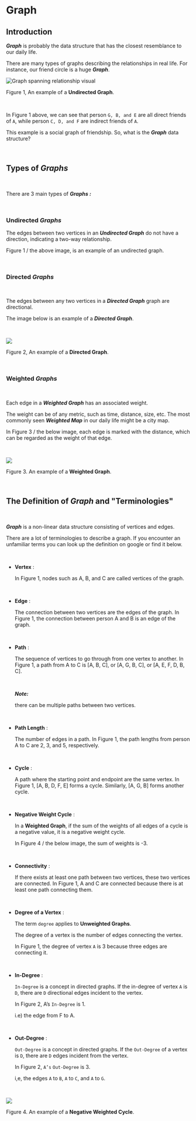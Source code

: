 # Graph

## Introduction

**_Graph_** is probably the data structure that has the closest resemblance to our daily life.

There are many types of graphs describing the relationships in real life. For instance, our friend circle is a huge **_Graph_**.

![Graph spanning relationship visual](https://assets.leetcode.com/static_assets/explore/The_basic_of_graph_1.png)

Figure 1, An example of a **Undirected Graph**.

<br>

In Figure 1 above, we can see that person `G, B, and E` are all direct friends of `A`, while person `C, D, and F` are indirect friends of `A`.

This example is a social graph of friendship. So, what is the **_Graph_** data structure?

<br>

## Types of **_Graphs_**

<br>

There are 3 main types of **_Graphs :_**

<br>

### Undirected **_Graphs_**

The edges between two vertices in an **_Undirected Graph_** do not have a direction, indicating a two-way relationship.

Figure 1 / the above image, is an example of an undirected graph.

<br>

### Directed **_Graphs_**

<br>

The edges between any two vertices in a **_Directed Graph_** graph are directional.

The image below is an example of a **_Directed Graph_**.

<br>

![](https://assets.leetcode.com/static_assets/explore/The_basic_of_graph_2.png)

Figure 2, An example of a **Directed Graph**.

<br>

### Weighted **_Graphs_**

<br>

Each edge in a **_Weighted Graph_** has an associated weight.

The weight can be of any metric, such as time, distance, size, etc. The most commonly seen **_Weighted Map_** in our daily life might be a city map.

In Figure 3 / the below image, each edge is marked with the distance, which can be regarded as the weight of that edge.

<br>

![](https://assets.leetcode.com/static_assets/explore/The_basic_of_graph_3.png)

Figure 3. An example of a **Weighted Graph**.

<br>

## The Definition of **_Graph_** and "Terminologies"

<br>

**_Graph_** is a non-linear data structure consisting of vertices and edges.

There are a lot of terminologies to describe a graph. If you encounter an unfamiliar terms you can look up the definition on google or find it below.

<br>

- **Vertex** :

  In Figure 1, nodes such as A, B, and C are called vertices of the graph.

<br>

- **Edge** :

  The connection between two vertices are the edges of the graph. In Figure 1, the connection between person A and B is an edge of the graph.

<br>

- **Path** :

  The sequence of vertices to go through from one vertex to another. In Figure 1, a path from A to C is [A, B, C], or [A, G, B, C], or [A, E, F, D, B, C].

    <br>

  **_Note:_**

  there can be multiple paths between two vertices.

<br>

- **Path Length** :

  The number of edges in a path. In Figure 1, the path lengths from person A to C are 2, 3, and 5, respectively.

<br>

- **Cycle** :

  A path where the starting point and endpoint are the same vertex. In Figure 1, [A, B, D, F, E] forms a cycle. Similarly, [A, G, B] forms another cycle.

<br>

- **Negative Weight Cycle** :

  In a **Weighted Graph**, if the sum of the weights of all edges of a cycle is a negative value, it is a negative weight cycle.

  In Figure 4 / the below image, the sum of weights is -3.

<br>

- **Connectivity** :

  If there exists at least one path between two vertices, these two vertices are connected. In Figure 1, A and C are connected because there is at least one path connecting them.

<br>

- **Degree of a Vertex** :

  The term `degree` applies to **Unweighted Graphs**.

  The degree of a vertex is the number of edges connecting the vertex.

  In Figure 1, the degree of vertex `A` is 3 because three edges are connecting it.

<br>

- **In-Degree** :

  `In-Degree` is a concept in directed graphs. If the in-degree of vertex `A` is `D`, there are `D` directional edges incident to the vertex.

  In Figure 2, A’s `In-Degree` is 1.

  i.e) the edge from F to A.

<br>

- **Out-Degree** :

  `Out-Degree` is a concept in directed graphs. If the `Out-Degree` of a vertex is `D`, there are `D` edges incident from the vertex.

  In Figure 2, `A’s` `Out-Degree` is 3.

  i,e, the edges `A` to `B`, `A` to `C`, and `A` to `G`.

<br>

![](https://assets.leetcode.com/static_assets/explore/4._Negative_Cycle.png)

Figure 4. An example of a **Negative Weighted Cycle**.

<br>
